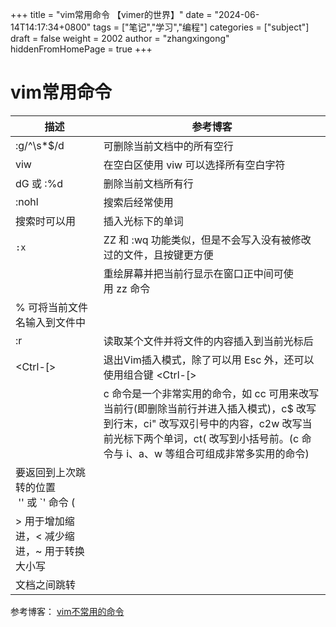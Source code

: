 +++
title = "vim常用命令 【vimer的世界】"
date = "2024-06-14T14:17:34+0800"
tags = ["笔记","学习","编程"]
categories = ["subject"]
draft = false
weight = 2002
author = "zhangxingong"
hiddenFromHomePage = true
+++

# vim常用命令

| 描述                                                                              | 参考博客  |
|---------------------------------------------------------------------------------|-------------------------------------------------------------------------------------------------------|
|:g/^\s*$/d  |	可删除当前文档中的所有空行|
|viw |	在空白区使用 viw 可以选择所有空白字符|
|dG 或 :%d	| 删除当前文档所有行|
|:nohl |	搜索后经常使用 |
|	搜索时可以用 <Ctrl-r><Ctrl-w> | 插入光标下的单词|
|`:x` |	ZZ 和 :wq 功能类似，但是不会写入没有被修改过的文件，且按键更方便 |
| |	重绘屏幕并把当前行显示在窗口正中间可使用 zz 命令|
|	<Ctrl-r>% 可将当前文件名输入到文件中| |
|:r <filename>|	读取某个文件并将文件的内容插入到当前光标后|
|<Ctrl-[> |	退出Vim插入模式，除了可以用 Esc 外，还可以使用组合键 <Ctrl-[>|
||	c 命令是一个非常实用的命令，如 cc 可用来改写当前行(即删除当前行并进入插入模式)，c$ 改写到行末，ci" 改写双引号中的内容，c2w 改写当前光标下两个单词，ct( 改写到小括号前。(c 命令与 i、a、w 等组合可组成非常多实用的命令)|
|要返回到上次跳转的位置	 '' 或 `' 命令 (||
|	> 用于增加缩进，< 减少缩进，~ 用于转换大小写| |
|<Ctrl-o> <Ctrl-i> 文档之间跳转	||

参考博客：
[vim不常用的命令](https://gcore.jsdelivr.net/gh/zhangxingong/blog@main/static/img/vim不常用的命令.xlsx "vim不常用的命令")
